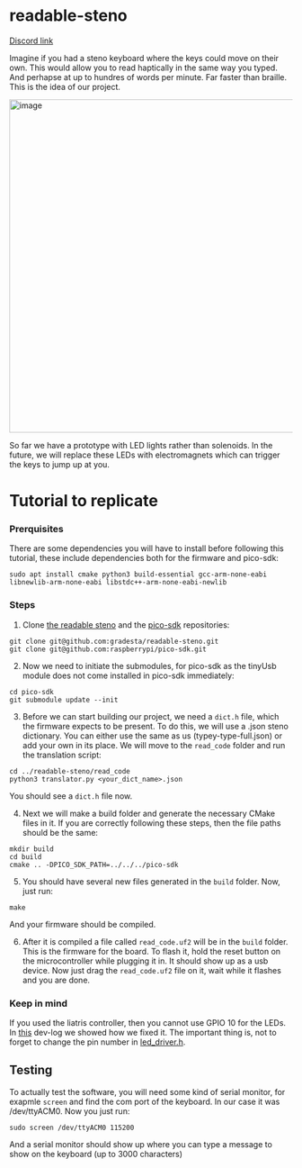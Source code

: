 # readable-steno

[Discord link](https://discord.com/channels/136953735426473984/1390298469813452810)

Imagine if you had a steno keyboard where the keys could move on their own. This would allow you to read haptically in the same way you typed. And perhapse at up to hundres of words per minute. Far faster than braille. This is the idea of our project. 

<img width="1200" height="592" alt="image" src="https://github.com/user-attachments/assets/336b565a-e12b-42d2-8278-ccda3fd47217" />

So far we have a prototype with LED lights rather than solenoids. In the future, we will replace these LEDs with electromagnets which can trigger the keys to jump up at you.


# Tutorial to replicate
### Prerquisites
There are some dependencies you will have to install before following this tutorial, these include dependencies both for the firmware and pico-sdk:
```
sudo apt install cmake python3 build-essential gcc-arm-none-eabi libnewlib-arm-none-eabi libstdc++-arm-none-eabi-newlib
```
### Steps
1. Clone [the readable steno](https://github.com/gradesta/readable-steno#) and the [pico-sdk](https://github.com/raspberrypi/pico-sdk#) repositories: 
```
git clone git@github.com:gradesta/readable-steno.git
git clone git@github.com:raspberrypi/pico-sdk.git
```
2. Now we need to initiate the submodules, for pico-sdk as the tinyUsb module does not come installed in pico-sdk immediately:
```
cd pico-sdk
git submodule update --init
```

3. Before we can start building our project, we need a `dict.h` file, which the firmware expects to be present. To do this, we will use a .json steno dictionary. You can either use the same as us (typey-type-full.json) or add your own in its place. We will move to the `read_code` folder and run the translation script:
```
cd ../readable-steno/read_code
python3 translator.py <your_dict_name>.json
```
You should see a `dict.h` file now.


4. Next we will make a build folder and generate the necessary CMake files in it. If you are correctly following these steps, then the file paths should be the same:
```
mkdir build
cd build
cmake .. -DPICO_SDK_PATH=../../../pico-sdk
```

5. You should have several new files generated in the `build` folder. Now, just run:
```
make
```
And your firmware should be compiled.

6. After it is compiled a file called `read_code.uf2` will be in the `build` folder. This is the firmware for the board. To flash it, hold the reset button on the microcontroller while plugging it in. It should show up as a usb device. Now just drag the `read_code.uf2` file on it, wait while it flashes and you are done.

### Keep in mind
If you used the liatris  controller, then you cannot use GPIO 10 for the LEDs. In [this](https://github.com/gradesta/readable-steno/blob/main/dev_log/%235-11_08_2025-15_08_2025.md) dev-log we showed how we fixed it. The important thing is, not to forget to change the pin number in [led_driver.h](https://github.com/gradesta/readable-steno/blob/main/read_code/led_driver.h). 

## Testing
To actually test the software, you will need some kind of serial monitor, for exapmle `screen` and find the com port of the keyboard. In our case it was /dev/ttyACM0. Now you just run:
```
sudo screen /dev/ttyACM0 115200
```
And a serial monitor should show up where you can type a message to show on the keyboard (up to 3000 characters)
